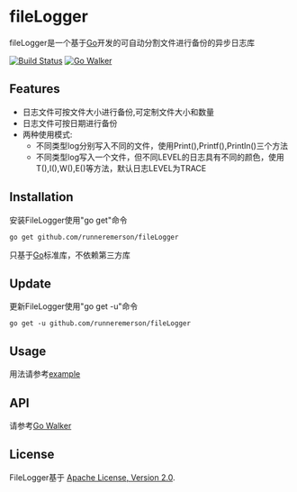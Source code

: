 fileLogger
==========

fileLogger是一个基于[Go](http://golang.org/)开发的可自动分割文件进行备份的异步日志库

[![Build Status](https://drone.io/github.com/runneremerson/fileLogger/status.png)](https://drone.io/github.com/runneremerson/fileLogger/latest)
[![Go Walker](http://gowalker.org/api/v1/badge)](http://gowalker.org/github.com/runneremerson/fileLogger)

Features
--------
* 日志文件可按文件大小进行备份,可定制文件大小和数量
* 日志文件可按日期进行备份
* 两种使用模式:
    * 不同类型log分别写入不同的文件，使用Print(),Printf(),Println()三个方法
    * 不同类型log写入一个文件，但不同LEVEL的日志具有不同的颜色，使用T(),I(),W(),E()等方法，默认日志LEVEL为TRACE


Installation
------------

安装FileLogger使用"go get"命令
    
    go get github.com/runneremerson/fileLogger
    
只基于[Go](http://golang.org/)标准库，不依赖第三方库


Update
------

更新FileLogger使用"go get -u"命令

    go get -u github.com/runneremerson/fileLogger

Usage
-----

用法请参考[example](https://github.com/runneremerson/fileLogger/tree/master/example)

API
---

请参考[Go Walker](https://gowalker.org/github.com/runneremerson/fileLogger)



License
-------

FileLogger基于 [Apache License, Version 2.0](http://www.apache.org/licenses/LICENSE-2.0.html).
